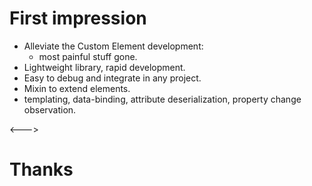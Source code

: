 # First impression

- Alleviate the Custom Element development:
  - most painful stuff gone.
- Lightweight library, rapid development.
- Easy to debug and integrate in any project.
- Mixin to extend elements.
- templating, data-binding, attribute deserialization, property change observation.

<--->

# Thanks

<span class="emoji-big-thanks"/>
